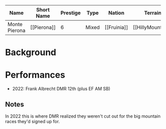 | Name | Short Name | Prestige | Type | Nation | Terrain | Length |
|-----|------|------|-----|----|-----|-----|
| Monte Pierona | [[Pierona]] | 6 | Mixed | [[Fruinia]] | [[HillyMountain]] |

# Background

# Performances

* 2022: Frank Albrecht DMR 12th (plus EF AM SB)

## Notes

In 2022 this is where DMR realized they weren't cut out for the big mountain races they'd signed up for.